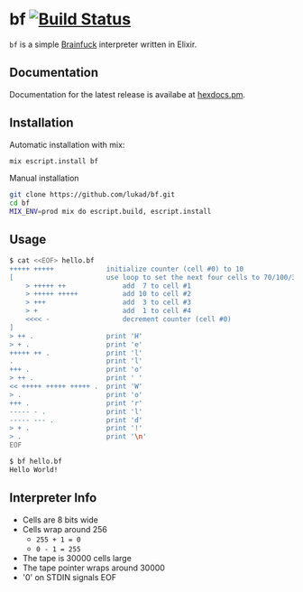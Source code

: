# bf [![Build Status](https://semaphoreci.com/api/v1/lukad/bf/branches/master/badge.svg)](https://semaphoreci.com/lukad/bf)

`bf` is a simple [Brainfuck](https://esolangs.org/wiki/brainfuck) interpreter written in Elixir.

## Documentation

Documentation for the latest release is availabe at [hexdocs.pm](https://hexdocs.pm/bf).

## Installation

Automatic installation with mix:

```bash
mix escript.install bf
```

Manual installation

```bash
git clone https://github.com/lukad/bf.git
cd bf
MIX_ENV=prod mix do escript.build, escript.install
```

## Usage

```bash
$ cat <<EOF> hello.bf
+++++ +++++             initialize counter (cell #0) to 10
[                       use loop to set the next four cells to 70/100/30/10
    > +++++ ++              add  7 to cell #1
    > +++++ +++++           add 10 to cell #2
    > +++                   add  3 to cell #3
    > +                     add  1 to cell #4
    <<<< -                  decrement counter (cell #0)
]
> ++ .                  print 'H'
> + .                   print 'e'
+++++ ++ .              print 'l'
.                       print 'l'
+++ .                   print 'o'
> ++ .                  print ' '
<< +++++ +++++ +++++ .  print 'W'
> .                     print 'o'
+++ .                   print 'r'
----- - .               print 'l'
----- --- .             print 'd'
> + .                   print '!'
> .                     print '\n'
EOF

$ bf hello.bf
Hello World!
```

## Interpreter Info

* Cells are 8 bits wide
* Cells wrap around 256
  * `255 + 1 = 0`
  * `0 - 1 = 255`
* The tape is 30000 cells large
* The tape pointer wraps around 30000
* '0' on STDIN signals EOF
